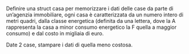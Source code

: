 Definire una struct casa per memorizzare i dati delle case da parte di un’agenzia immobiliare, ogni casa è caratterizzata da un numero intero di metri quadri, dalla classe energetica (definita da una lettera, dove la A rappresenta la casa a minor consumo energetico la F quella a maggior consumo) e dal costo in migliaia di euro. 

Date 2 case, stampare i dati di quella meno costosa.